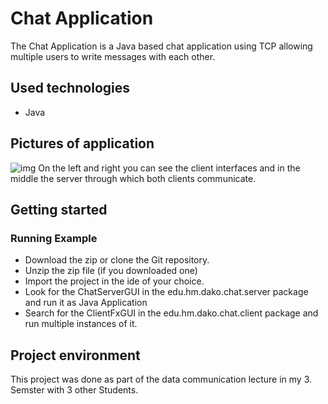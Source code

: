 # Chat Application

The Chat Application is a Java based chat application using TCP allowing multiple users to write messages with each other.

## Used technologies
* Java

## Pictures of application
![img](https://i.imgur.com/cylATlB.png)
On the left and right you can see the client interfaces and in the middle the server through which both clients communicate.

## Getting started
### Running Example
* Download the zip or clone the Git repository.
* Unzip the zip file (if you downloaded one)
* Import the project in the ide of your choice.
* Look for the ChatServerGUI in the edu.hm.dako.chat.server package and run it as Java Application
* Search for the ClientFxGUI in the edu.hm.dako.chat.client package and run multiple instances of it.

## Project environment

This project was done as part of the data communication lecture in my 3. Semster with 3 other Students.

 
